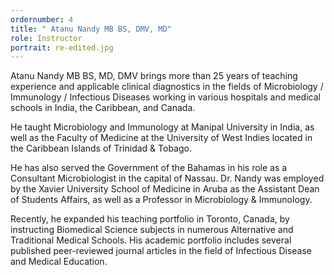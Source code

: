 ```yaml
---
ordernumber: 4
title: " Atanu Nandy MB BS, DMV, MD"
role: Instructor
portrait: re-edited.jpg
---
```

Atanu Nandy MB BS, MD, DMV brings more than 25 years of teaching experience and applicable clinical diagnostics in the fields of Microbiology / Immunology / Infectious Diseases working in various hospitals and medical schools in India, the Caribbean, and Canada.

He taught Microbiology and Immunology at Manipal University in India, as well as the Faculty of Medicine at the University of West Indies located in the Caribbean Islands of Trinidad & Tobago.

​He has also served the Government of the Bahamas in his role as a Consultant Microbiologist in the capital of Nassau. Dr. Nandy was employed by the Xavier University School of Medicine in Aruba as the Assistant Dean of Students Affairs, as well as a Professor in Microbiology & Immunology.

Recently, he expanded his teaching portfolio in Toronto, Canada, by instructing Biomedical Science subjects in numerous Alternative and Traditional Medical Schools. His academic portfolio includes several published peer-reviewed journal articles in the field of Infectious Disease and Medical Education.